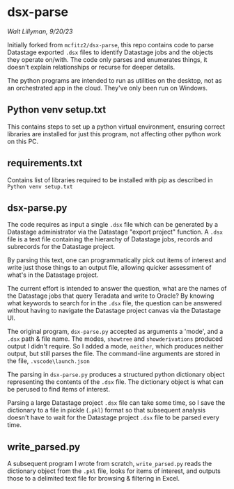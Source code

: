 # dsx-parse
_Walt Lillyman, 9/20/23_

Initially forked from `mcfitz2/dsx-parse`, this repo contains code to parse Datastage exported `.dsx` files to identify Datastage jobs and the objects they operate on/with. The code only parses and enumerates things, it doesn't explain relationships or recurse for deeper details.

The python programs are intended to run as utilities on the desktop, not as an orchestrated app in the cloud. They've only been run on Windows.

## Python venv setup.txt
This contains steps to set up a python virtual environment, ensuring correct libraries are installed for just this program, not affecting other python work on this PC.

## requirements.txt
Contains list of libraries required to be installed with pip as described in `Python venv setup.txt`

## dsx-parse.py
The code requires as input a single `.dsx` file which can be generated by a Datastage administrator via the Datastage "export project" function. A `.dsx` file is a text file containing the hierarchy of Datastage jobs, records and subrecords for the Datastage project.

By parsing this text, one can programmatically pick out items of interest and write just those things to an output file, allowing quicker assessment of what's in the Datastage project.

The current effort is intended to answer the question, what are the names of the Datastage jobs that query Teradata and write to Oracle? By knowing what keywords to search for in the `.dsx` file, the question can be answered without having to navigate the Datastage project canvas via the Datastage UI.

The original program, `dsx-parse.py` accepted as arguments a 'mode', and a `.dsx` path & file name. The modes, `showtree` and `showderivations` produced output I didn't require. So I added a mode, `neither`, which produces neither output, but still parses the file. The command-line arguments are stored in the file, `.vscode\launch.json`

The parsing in `dsx-parse.py` produces a structured python dictionary object representing the contents of the `.dsx` file. The dictionary object is what can be perused to find items of interest.

Parsing a large Datastage project `.dsx` file can take some time, so I save the dictionary to a file in pickle (`.pkl`) format so that subsequent analysis doesn't have to wait for the Datastage project `.dsx` file to be parsed every time.

## write_parsed.py
A subsequent program I wrote from scratch, `write_parsed.py` reads the dictionary object from the `.pkl` file, looks for items of interest, and outputs those to a delimited text file for browsing & filtering in Excel.

